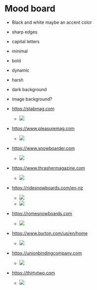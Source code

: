 # Mood board
- Black and white maybe an accent color
- sharp edges
- capital letters
- minimal
- bold
- dynamic
- harsh
- dark background
- image background?


- https://stabmag.com
	- ![](https://i.imgur.com/zAt30SM.png)
- https://www.pleasuremag.com
	- ![](https://i.imgur.com/tLJFAp9.png)
- https://www.snowboarder.com
	- ![](https://i.imgur.com/TOY6gHL.png)
- https://www.thrashermagazine.com
	- ![](https://i.imgur.com/KfWhHcC.png)
- https://ridesnowboards.com/en-nz
	- ![](https://i.imgur.com/EPmwnVv.png)
	- ![](https://i.imgur.com/4MvjlyZ.png)
- https://romesnowboards.com
	- ![](https://i.imgur.com/w4YTDM2.png)
- https://www.burton.com/us/en/home
	- ![](https://i.imgur.com/ruTBXvQ.png)
- https://unionbindingcompany.com
	- ![](https://i.imgur.com/pRNjDed.png)
- https://thirtytwo.com
	- ![](https://i.imgur.com/GMUsPkq.png)
